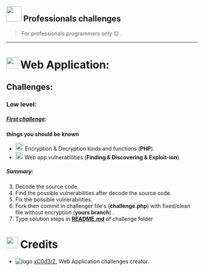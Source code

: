 <img src="https://blog.agilebits.com/wp-content/uploads/2014/01/Treehouse-icon-200x200.png" width="40"> Professionals challenges
---

> For professionals programmers only :wink: .

---
 
# <img src="http://matrix.com.pk/wp-content/uploads/2014/05/web_development.png" width="30"> Web Application:

## Challenges:
 
### Low level:
##### [**First challenge**](https://github.com/xc0d3rz/challenges/php/1st):

  **things you should be known**

 - <img src="http://4.bp.blogspot.com/-bTyvY1fiIms/UJUvW6kx-hI/AAAAAAAAANw/qRfbfEKJ6sU/s400/gnupg.png" width="21"> Encryption & Decryption kinds and functions (**PHP**).
 -  <img src="https://www.qualys.com/asset/image/icon/magnifying-glass-in-circle-alt.png" width="20"> Web app vulnerabilities (**Finding & Discovering & Exploit-ion**). 

   ##### Summary:
 3. Decode the source code.
 4.  Find the possible vulnerabilities after decode the source code.
 5. Fix the possible vulnerabilities.
 6. Fork then commit in challenger file's (**challenge.php**) with fixed/clean file without encryption (**yours branch**) .
 7. Type solution steps in [**README.md**](https://github.com/xc0d3rz/challenges/php/1s/README.md) of challenge folder 

# <img src="http://image.flaticon.com/icons/png/512/3/3641.png" width="30" > Credits
* ![logo](https://avatars2.githubusercontent.com/u/12600640?v=3&s=25 ) [xC0d3rZ](https://fb.me/xc0d3rz), Web Application challenges creator.
